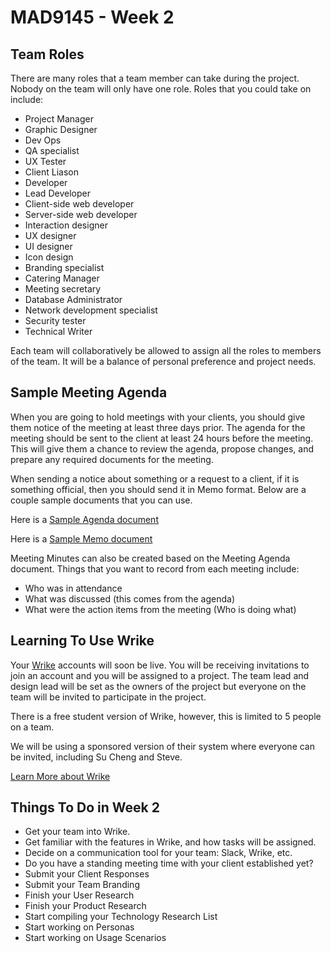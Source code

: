 # MAD9145 - Week 2

## Team Roles

There are many roles that a team member can take during the project. Nobody on the team will only have one role. Roles that you could take on include:

- Project Manager
- Graphic Designer
- Dev Ops
- QA specialist
- UX Tester
- Client Liason
- Developer
- Lead Developer
- Client-side web developer
- Server-side web developer
- Interaction designer
- UX designer
- UI designer
- Icon design
- Branding specialist
- Catering Manager
- Meeting secretary
- Database Administrator
- Network development specialist
- Security tester
- Technical Writer

Each team will collaboratively be allowed to assign all the roles to members of the team. It will be a balance of personal preference and project needs.


## Sample Meeting Agenda

When you are going to hold meetings with your clients, you should give them notice of the meeting at least three days prior. The agenda for the meeting should be sent to the client at least 24 hours before the meeting. This will give them a chance to review the agenda, propose changes, and prepare any required documents for the meeting.

When sending a notice about something or a request to a client, if it is something official, then you should send it in Memo format. Below are a couple sample documents that you can use.

Here is a [Sample Agenda document](/mad9145-w19/Meeting-Agenda.docx)

Here is a [Sample Memo document](/mad9145-w19/Memo-Example.pdf)

Meeting Minutes can also be created based on the Meeting Agenda document. Things that you want to record from each meeting include:

- Who was in attendance
- What was discussed (this comes from the agenda)
- What were the action items from the meeting (Who is doing what)


## Learning To Use Wrike

Your [Wrike](https://www.wrike.com) accounts will soon be live. You will be receiving invitations to join an account and you will be assigned to a project. The team lead and design lead will be set as the owners of the project but everyone on the team will be invited to participate in the project.

There is a free student version of Wrike, however, this is limited to 5 people on a team. 

We will be using a sponsored version of their system where everyone can be invited, including Su Cheng and Steve.

[Learn More about Wrike](./wrike.md)


## Things To Do in Week 2

- Get your team into Wrike.
- Get familiar with the features in Wrike, and how tasks will be assigned.
- Decide on a communication tool for your team: Slack, Wrike, etc.
- Do you have a standing meeting time with your client established yet?
- Submit your Client Responses 
- Submit your Team Branding 
- Finish your User Research
- Finish your Product Research
- Start compiling your Technology Research List
- Start working on Personas
- Start working on Usage Scenarios
